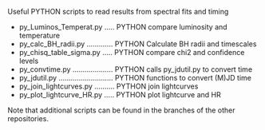 Useful PYTHON scripts to read results from spectral fits and timing

- py_Luminos_Temperat.py ..... PYTHON compare luminosity and temperature
- py_calc_BH_radii.py ............. PYTHON Calculate BH radii and timescales
- py_chisq_table_sigma.py ..... PYTHON compare chi2 and confidence levels 
- py_convtime.py .................... PYTHON calls py_jdutil.py to convert time
- py_jdutil.py ........................... PYTHON functions to convert (M)JD time
- py_join_lightcurves.py .......... PYTHON join lightcurves
- py_plot_lightcurve_HR.py ..... PYTHON plot lightcurve and HR

Note that additional scripts can be found in the branches of the other repositories.
